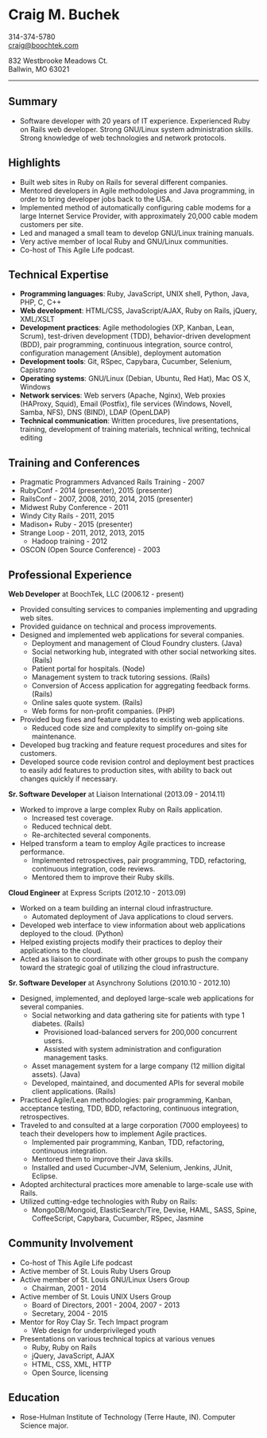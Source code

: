 Craig M. Buchek
===========================================================================

314-374-5780  
craig@boochtek.com

832 Westbrooke Meadows Ct.  
Ballwin, MO 63021

***************************************************************************


Summary
-------

   * Software developer with 20 years of IT experience. Experienced Ruby on
     Rails web developer. Strong GNU/Linux system administration skills.
     Strong knowledge of web technologies and network protocols.


Highlights
----------

   * Built web sites in Ruby on Rails for several different companies.
   * Mentored developers in Agile methodologies and Java programming, in order
     to bring developer jobs back to the USA.
   * Implemented method of automatically configuring cable modems for a large
     Internet Service Provider, with approximately 20,000 cable modem
     customers per site.
   * Led and managed a small team to develop GNU/Linux training manuals.
   * Very active member of local Ruby and GNU/Linux communities.
   * Co-host of This Agile Life podcast.


Technical Expertise
-------------------

   * **Programming languages**: Ruby, JavaScript, UNIX shell, Python, Java, PHP,
     C, C++
   * **Web development**: HTML/CSS, JavaScript/AJAX, Ruby on Rails, jQuery,
     XML/XSLT
   * **Development practices**: Agile methodologies (XP, Kanban, Lean, Scrum),
     test-driven development (TDD), behavior-driven development (BDD), pair
     programming, continuous integration, source control, configuration
     management (Ansible), deployment automation
   * **Development tools**: Git, RSpec, Capybara, Cucumber, Selenium, Capistrano
   * **Operating systems**: GNU/Linux (Debian, Ubuntu, Red Hat), Mac OS X, Windows
   * **Network services**: Web servers (Apache, Nginx), Web proxies (HAProxy, Squid),
     Email (Postfix), file services (Windows, Novell, Samba, NFS), DNS (BIND),
     LDAP (OpenLDAP)
   * **Technical communication**: Written procedures, live presentations,
     training, development of training materials, technical writing, technical
     editing


Training and Conferences
------------------------

   * Pragmatic Programmers Advanced Rails Training - 2007
   * RubyConf - 2014 (presenter), 2015 (presenter)
   * RailsConf - 2007, 2008, 2010, 2014, 2015 (presenter)
   * Midwest Ruby Conference - 2011
   * Windy City Rails - 2011, 2015
   * Madison+ Ruby - 2015 (presenter)
   * Strange Loop - 2011, 2012, 2013, 2015
      * Hadoop training - 2012
   * OSCON (Open Source Conference) - 2003


Professional Experience
-----------------------

**Web Developer** at BoochTek, LLC (2006.12 - present)

   * Provided consulting services to companies implementing and upgrading web
     sites.
   * Provided guidance on technical and process improvements.
   * Designed and implemented web applications for several companies.
      * Deployment and management of Cloud Foundry clusters. (Java)
      * Social networking hub, integrated with other social networking sites.
        (Rails)
      * Patient portal for hospitals. (Node)
      * Management system to track tutoring sessions. (Rails)
      * Conversion of Access application for aggregating feedback forms. (Rails)
      * Online sales quote system. (Rails)
      * Web forms for non-profit companies. (PHP)
   * Provided bug fixes and feature updates to existing web applications.
      * Reduced code size and complexity to simplify on-going site maintenance.
   * Developed bug tracking and feature request procedures and sites for
     customers.
   * Developed source code revision control and deployment best practices to
     easily add features to production sites, with ability to back out changes
     quickly if necessary.

**Sr. Software Developer** at Liaison International (2013.09 - 2014.11)

   * Worked to improve a large complex Ruby on Rails application.
      * Increased test coverage.
      * Reduced technical debt.
      * Re-architected several components.
   * Helped transform a team to employ Agile practices to increase performance.
      * Implemented retrospectives, pair programming, TDD, refactoring,
        continuous integration, code reviews.
      * Mentored them to improve their Ruby skills.

**Cloud Engineer** at Express Scripts (2012.10 - 2013.09)

   * Worked on a team building an internal cloud infrastructure.
      * Automated deployment of Java applications to cloud servers.
   * Developed web interface to view information about web applications
     deployed to the cloud. (Python)
   * Helped existing projects modify their practices to deploy their
     applications to the cloud.
   * Acted as liaison to coordinate with other groups to push the company
     toward the strategic goal of utilizing the cloud infrastructure.

**Sr. Software Developer** at Asynchrony Solutions (2010.10 - 2012.10)

   * Designed, implemented, and deployed large-scale web applications for
     several companies.
      * Social networking and data gathering site for patients with type 1
        diabetes. (Rails)
         * Provisioned load-balanced servers for 200,000 concurrent users.
         * Assisted with system administration and configuration management
           tasks.
      * Asset management system for a large company (12 million digital
       assets). (Java)
      * Developed, maintained, and documented APIs for several mobile client
       applications. (Rails)
   * Practiced Agile/Lean methodologies: pair programming, Kanban, acceptance
     testing, TDD, BDD, refactoring, continuous integration, retrospectives.
   * Traveled to and consulted at a large corporation (7000 employees) to
     teach their developers how to implement Agile practices.
      * Implemented pair programming, Kanban, TDD, refactoring, continuous
        integration.
      * Mentored them to improve their Java skills.
      * Installed and used Cucumber-JVM, Selenium, Jenkins, JUnit, Eclipse.
   * Adopted architectural practices more amenable to large-scale use with
     Rails.
   * Utilized cutting-edge technologies with Ruby on Rails:
      * MongoDB/Mongoid, ElasticSearch/Tire, Devise, HAML, SASS, Spine,
        CoffeeScript, Capybara, Cucumber, RSpec, Jasmine


Community Involvement
---------------------

   * Co-host of This Agile Life podcast
   * Active member of St. Louis Ruby Users Group
   * Active member of St. Louis GNU/Linux Users Group
      * Chairman, 2001 - 2014
   * Active member of St. Louis UNIX Users Group
      * Board of Directors, 2001 - 2004, 2007 - 2013
      * Secretary, 2004 - 2015
   * Mentor for Roy Clay Sr. Tech Impact program
      * Web design for underprivileged youth
   * Presentations on various technical topics at various venues
      * Ruby, Ruby on Rails
      * jQuery, JavaScript, AJAX
      * HTML, CSS, XML, HTTP
      * Open Source, licensing


Education
---------

   * Rose-Hulman Institute of Technology (Terre Haute, IN).
     Computer Science major.
